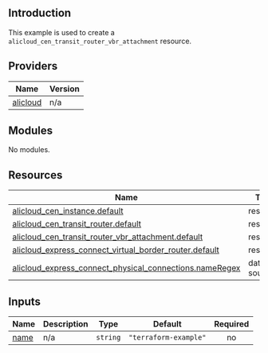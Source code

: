 ## Introduction

This example is used to create a `alicloud_cen_transit_router_vbr_attachment` resource.

<!-- BEGIN_TF_DOCS -->
## Providers

| Name | Version |
|------|---------|
| <a name="provider_alicloud"></a> [alicloud](#provider\_alicloud) | n/a |

## Modules

No modules.

## Resources

| Name | Type |
|------|------|
| [alicloud_cen_instance.default](https://registry.terraform.io/providers/aliyun/alicloud/latest/docs/resources/cen_instance) | resource |
| [alicloud_cen_transit_router.default](https://registry.terraform.io/providers/aliyun/alicloud/latest/docs/resources/cen_transit_router) | resource |
| [alicloud_cen_transit_router_vbr_attachment.default](https://registry.terraform.io/providers/aliyun/alicloud/latest/docs/resources/cen_transit_router_vbr_attachment) | resource |
| [alicloud_express_connect_virtual_border_router.default](https://registry.terraform.io/providers/aliyun/alicloud/latest/docs/resources/express_connect_virtual_border_router) | resource |
| [alicloud_express_connect_physical_connections.nameRegex](https://registry.terraform.io/providers/aliyun/alicloud/latest/docs/data-sources/express_connect_physical_connections) | data source |

## Inputs

| Name | Description | Type | Default | Required |
|------|-------------|------|---------|:--------:|
| <a name="input_name"></a> [name](#input\_name) | n/a | `string` | `"terraform-example"` | no |
<!-- END_TF_DOCS -->    
